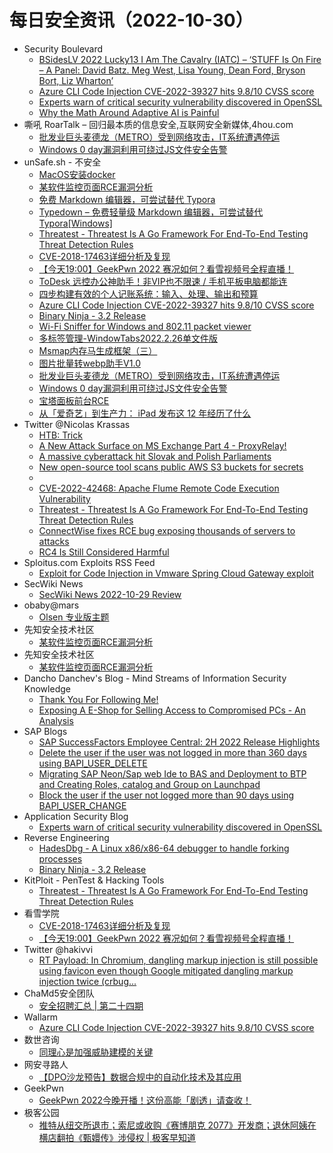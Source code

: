 # 每日安全资讯（2022-10-30）

- Security Boulevard
  - [BSidesLV 2022 Lucky13 I Am The Cavalry (IATC) – ‘STUFF Is On Fire – A Panel: David Batz. Meg West, Lisa Young, Dean Ford, Bryson Bort, Liz Wharton’](https://securityboulevard.com/2022/10/bsideslv-2022-lucky13-i-am-the-cavalry-iatc-stuff-is-on-fire-a-panel-david-batz-meg-west-lisa-young-dean-ford-bryson-bort-liz-wharton/)
  - [Azure CLI Code Injection CVE-2022-39327 hits 9.8/10 CVSS score](https://securityboulevard.com/2022/10/azure-cli-code-injection-cve-2022-39327-hits-9-8-10-cvss-score/)
  - [Experts warn of critical security vulnerability discovered in OpenSSL](https://securityboulevard.com/2022/10/experts-warn-of-critical-security-vulnerability-discovered-in-openssl/)
  - [Why the Math Around Adaptive AI is Painful](https://securityboulevard.com/2022/10/why-the-math-around-adaptive-ai-is-painful/)
- 嘶吼 RoarTalk – 回归最本质的信息安全,互联网安全新媒体,4hou.com
  - [批发业巨头麦德龙（METRO）受到网络攻击，IT系统遭遇停运](https://www.4hou.com/posts/N16m)
  - [Windows 0 day漏洞利用可绕过JS文件安全告警](https://www.4hou.com/posts/O90B)
- unSafe.sh - 不安全
  - [MacOS安装docker](https://buaq.net/go-133270.html)
  - [某软件监控页面RCE漏洞分析](https://buaq.net/go-133268.html)
  - [免费 Markdown 编辑器，可尝试替代 Typora](https://buaq.net/go-133258.html)
  - [Typedown – 免费轻量级 Markdown 编辑器，可尝试替代 Typora[Windows]](https://buaq.net/go-133247.html)
  - [Threatest - Threatest Is A Go Framework For End-To-End Testing Threat Detection Rules](https://buaq.net/go-133248.html)
  - [CVE-2018-17463详细分析及复现](https://buaq.net/go-133243.html)
  - [【今天19:00】GeekPwn 2022 赛况如何？看雪视频号全程直播！](https://buaq.net/go-133242.html)
  - [ToDesk 远控办公神助手！非VIP也不限速 / 手机平板电脑都能连](https://buaq.net/go-133266.html)
  - [四步构建有效的个人记账系统：输入、处理、输出和预算](https://buaq.net/go-133234.html)
  - [Azure CLI Code Injection CVE-2022-39327 hits 9.8/10 CVSS score](https://buaq.net/go-133231.html)
  - [Binary Ninja - 3.2 Release](https://buaq.net/go-133230.html)
  - [Wi-Fi Sniffer for Windows and 802.11 packet viewer](https://buaq.net/go-133259.html)
  - [多标签管理-WindowTabs2022.2.26单文件版](https://buaq.net/go-133273.html)
  - [Msmap内存马生成框架（三）](https://buaq.net/go-133232.html)
  - [图片批量转webp助手V1.0](https://buaq.net/go-133274.html)
  - [批发业巨头麦德龙（METRO）受到网络攻击，IT系统遭遇停运](https://buaq.net/go-133210.html)
  - [Windows 0 day漏洞利用可绕过JS文件安全告警](https://buaq.net/go-133211.html)
  - [宝塔面板前台RCE](https://buaq.net/go-133209.html)
  - [从「爱奇艺」到生产力： iPad 发布这 12 年经历了什么](https://buaq.net/go-133218.html)
- Twitter @Nicolas Krassas
  - [HTB: Trick](https://twitter.com/Dinosn/status/1586458199934238721)
  - [A New Attack Surface on MS Exchange Part 4 - ProxyRelay!](https://twitter.com/Dinosn/status/1586458159954042880)
  - [A massive cyberattack hit Slovak and Polish Parliaments](https://twitter.com/Dinosn/status/1586458051162570752)
  - [New open-source tool scans public AWS S3 buckets for secrets](https://twitter.com/Dinosn/status/1586457987589148672)
  - [](https://twitter.com/Dinosn/status/1586371097439731712)
  - [CVE-2022-42468: Apache Flume Remote Code Execution Vulnerability](https://twitter.com/Dinosn/status/1586340986577457152)
  - [Threatest - Threatest Is A Go Framework For End-To-End Testing Threat Detection Rules](https://twitter.com/Dinosn/status/1586340945087594497)
  - [ConnectWise fixes RCE bug exposing thousands of servers to attacks](https://twitter.com/Dinosn/status/1586239159118635008)
  - [RC4 Is Still Considered Harmful](https://twitter.com/Dinosn/status/1586239077191684096)
- Sploitus.com Exploits RSS Feed
  - [Exploit for Code Injection in Vmware Spring Cloud Gateway exploit](https://sploitus.com/exploit?id=FCB41C86-C31E-58AE-9055-459DC713CABD&utm_source=rss&utm_medium=rss)
- SecWiki News
  - [SecWiki News 2022-10-29 Review](http://www.sec-wiki.com/?2022-10-29)
- obaby@mars
  - [Olsen 专业版主题](http://h4ck.org.cn/2022/10/olsen-%e4%b8%93%e4%b8%9a%e7%89%88%e4%b8%bb%e9%a2%98/)
- 先知安全技术社区
  - [某软件监控页面RCE漏洞分析](https://xz.aliyun.com/t/11778)
- 先知安全技术社区
  - [某软件监控页面RCE漏洞分析](https://xz.aliyun.com/t/11778)
- Dancho Danchev's Blog - Mind Streams of Information Security Knowledge
  - [Thank You For Following Me!](https://ddanchev.blogspot.com/2022/10/thank-you-for-following-me.html)
  - [Exposing A E-Shop for Selling Access to Compromised PCs - An Analysis](https://ddanchev.blogspot.com/2022/10/exposing-e-shop-for-selling-access-to.html)
- SAP Blogs
  - [SAP SuccessFactors Employee Central: 2H 2022 Release Highlights](https://blogs.sap.com/2022/10/29/sap-successfactors-employee-central-2h-2022-release-highlights/)
  - [Delete the user if the user was not logged in more than 360 days using BAPI_USER_DELETE](https://blogs.sap.com/2022/10/29/delete-the-user-if-the-user-was-not-logged-in-more-than-360-days-using-bapi_user_delete/)
  - [Migrating SAP Neon/Sap web Ide to BAS and Deployment to BTP and Creating Roles, catalog and Group on Launchpad](https://blogs.sap.com/2022/10/29/migrating-sap-neon-sap-web-ide-to-bas-and-deployment-to-btp-and-creating-roles-catalog-and-group-on-launchpad/)
  - [Block the user if the user not logged more than 90 days using BAPI_USER_CHANGE](https://blogs.sap.com/2022/10/29/block-the-user-if-the-user-not-logged-more-than-90-days-using-bapi_user_change/)
- Application Security Blog
  - [Experts warn of critical security vulnerability discovered in OpenSSL](https://www.synopsys.com/blogs/software-security/preparing-for-openssl-critical-security-vulnerability/)
- Reverse Engineering
  - [HadesDbg - A Linux x86/x86-64 debugger to handle forking processes](https://www.reddit.com/r/ReverseEngineering/comments/ygsvnu/hadesdbg_a_linux_x86x8664_debugger_to_handle/)
  - [Binary Ninja - 3.2 Release](https://www.reddit.com/r/ReverseEngineering/comments/ygcrut/binary_ninja_32_release/)
- KitPloit - PenTest & Hacking Tools
  - [Threatest - Threatest Is A Go Framework For End-To-End Testing Threat Detection Rules](http://www.kitploit.com/2022/10/threatest-threatest-is-go-framework-for.html)
- 看雪学院
  - [CVE-2018-17463详细分析及复现](https://mp.weixin.qq.com/s?__biz=MjM5NTc2MDYxMw==&mid=2458480115&idx=1&sn=8e3211890f0da696ad3be2371a2fe2eb&chksm=b18e5d7986f9d46faeddc98950ea0a2f82fbac0677c761cef3fc43934133aa9563e5ef59fa8b&scene=58&subscene=0#rd)
  - [【今天19:00】GeekPwn 2022 赛况如何？看雪视频号全程直播！](https://mp.weixin.qq.com/s?__biz=MjM5NTc2MDYxMw==&mid=2458480115&idx=2&sn=c08fa7103ec917a4a0f27103c42f4954&chksm=b18e5d7986f9d46fc875f9c84c09bea24557706ffb23cdaa46ee903ce7b2898061e267f16e61&scene=58&subscene=0#rd)
- Twitter @hakivvi
  - [RT Payload: In Chromium, dangling markup injection is still possible using favicon even though Google mitigated dangling markup injection twice (crbug...](https://twitter.com/gPayl0ad/status/1586297053881122817)
- ChaMd5安全团队
  - [安全招聘汇总 | 第二十四期](https://mp.weixin.qq.com/s?__biz=MzIzMTc1MjExOQ==&mid=2247507337&idx=1&sn=2b38362f043a13202a5e3e7a685a7696&chksm=e89df551dfea7c475e872f15e8b9f136770c4aa10703ad7dd1dee8489c6057718668439ff9e4&scene=58&subscene=0#rd)
- Wallarm
  - [Azure CLI Code Injection CVE-2022-39327 hits 9.8/10 CVSS score](https://lab.wallarm.com/azure-cli-code-injection-cve-2022-39327-hits-9-8-10-cvss-score/)
- 数世咨询
  - [同理心是加强威胁建模的关键](https://mp.weixin.qq.com/s?__biz=MzkxNzA3MTgyNg==&mid=2247495874&idx=1&sn=6a7e3c0613908c250d0a6487e966fb92&chksm=c144827ff6330b69d649aa735f2bd2fda32b491e4e19da6ce16d01df250261e864cb257e8e37&scene=58&subscene=0#rd)
- 网安寻路人
  - [【DPO沙龙预告】数据合规中的自动化技术及其应用](https://mp.weixin.qq.com/s?__biz=MzIxODM0NDU4MQ==&mid=2247497037&idx=1&sn=8bbf412e9ac16e8e74e6f72fbc2c4e2a&chksm=97e948a7a09ec1b1b83c95e6dbb318a4ed3d7b06774b4c8049d64976e2ffaf95d7f85e0e133f&scene=58&subscene=0#rd)
- GeekPwn
  - [GeekPwn 2022今晚开播！这份高能「剧透」请查收！](https://mp.weixin.qq.com/s?__biz=MzA3Nzc2MjIxOA==&mid=2650345850&idx=1&sn=4fbf0e59f7accdb8c28a4729a98a12e0&chksm=8740aabfb03723a96ccf0de684f4b1a7f27bdd05a221b3b12268edc533e2f89577d9b80d35c9&scene=58&subscene=0#rd)
- 极客公园
  - [推特从纽交所退市；索尼或收购《赛博朋克 2077》开发商；退休阿姨在横店翻拍《甄嬛传》涉侵权 | 极客早知道](https://mp.weixin.qq.com/s?__biz=MTMwNDMwODQ0MQ==&mid=2652970927&idx=1&sn=12066fa9e47f272249de8f74dc572461&chksm=7e5462194923eb0f97bbb18b42c322ceea2c83d839c11113f783500f126c864dc2767ea31aa1&scene=58&subscene=0#rd)
